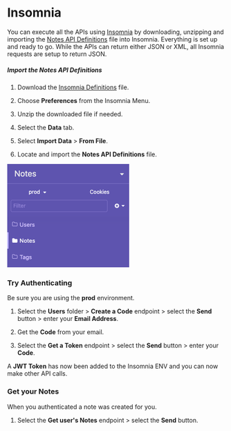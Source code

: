 
# Insomnia

You can execute all the APIs using [Insomnia](https://insomnia.rest) by downloading, unzipping and importing the <a id="raw-url" href="assets/Insomnia.json.zip">Notes API Definitions</a> file into Insomnia. Everything is set up and ready to go. While the APIs can return either JSON or XML, all Insomnia requests are setup to return JSON.

##### Import the Notes API Definitions

1. Download the <a id="raw-url" href="https://github.com/wkande/notes/raw/master/docs/assets/Insomnia.json.zip">Insomnia Definitions</a> file.

1. Choose **Preferences** from the Insomnia Menu.

1. Unzip the downloaded file if needed.

1. Select the **Data** tab.

1. Select **Import Data** > **From File**.

1. Locate and import the **Notes API Definitions** file.

![insomnia](../assets/images/Insomnia.png)

### Try Authenticating

Be sure you are using the **prod** environment.

1. Select the **Users** folder > **Create a Code** endpoint > select the **Send** button > enter your **Email Address**.

1. Get the **Code** from your email.

1. Select the **Get a Token** endpoint > select the **Send** button > enter your **Code**.

A **JWT Token** has now been added to the Insomnia ENV and you can now make other API calls.

### Get your Notes

When you authenticated a note was created for you.

1. Select the **Get user's Notes** endpoint > select the **Send** button.


